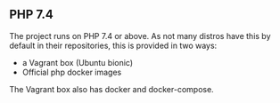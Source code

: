 

## PHP 7.4
The project runs on PHP 7.4 or above. As not many distros have this by default in their repositories, this is provided in two ways:
- a Vagrant box (Ubuntu bionic)
- Official php docker images

The Vagrant box also has docker and docker-compose.
